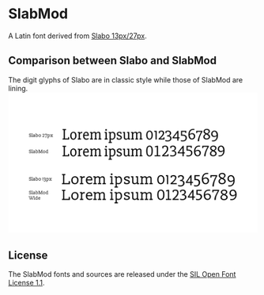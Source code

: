 # SlabMod
A Latin font derived from [Slabo 13px/27px](https://github.com/TiroTypeworks/Slabo).

## Comparison between Slabo and SlabMod
The digit glyphs of Slabo are in classic style while those of SlabMod are lining.
![](https://github.com/lxgw/SlabMod/raw/main/Comparison.png)

## License
The SlabMod fonts and sources are released under the [SIL Open Font License 1.1](https://github.com/lxgw/SlabMod/blob/main/License.txt).
